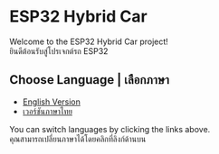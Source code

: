 # ESP32 Hybrid Car
Welcome to the ESP32 Hybrid Car project!  
ยินดีต้อนรับสู่โปรเจกต์รถ ESP32

## Choose Language   | เลือกภาษา

- [English Version](README_EN.md)
- [เวอร์ชันภาษาไทย](README_TH.md)

You can switch languages by clicking the links above.  
คุณสามารถเปลี่ยนภาษาได้โดยคลิกที่ลิงก์ด้านบน
